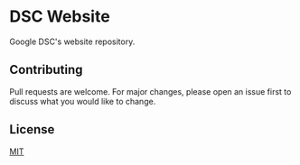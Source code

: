 # DSC Website

Google DSC's website repository.



## Contributing
Pull requests are welcome. For major changes, please open an issue first to discuss what you would like to change.


## License
[MIT](https://choosealicense.com/licenses/mit/)